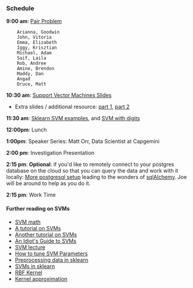 ### Schedule

**9:00 am**: [Pair Problem](class_eval_pair.md)

		Arianna, Goodwin
		John, Vitoria
		Emma, Elizabeth
		Iggy, Krisztian
		Michael, Adam
		Saif, Laila
		Rob, Andree
		Amine, Brendon
		Maddy, Dan
		Angad
		Druce, Matt

**10:30 am**: [Support Vector Machines Slides](Metis_SVM_AliceZhao.pptx)

* Extra slides / additional resource: [part 1](SVM_Part1.pdf), [part 2](SVM_Part2.pdf)

**11:30 am**: [Sklearn SVM examples](SVMs_with_scikit_learn.ipynb), and [SVM with digits](SVM_digits.ipynb)

**12:00pm**: Lunch

**1:00pm**: Speaker Series: Matt Orr, Data Scientist at Capgemini

**2:00 pm**: Investigation Presentation

**2:15 pm**: **Optional**: if you'd like to remotely connect to your postgres database on the cloud so that you can query the data and work with it locally: [More postgresql setup](Postgres_psycopg.md) leading to the wonders of [sqlAlchemy](psycopg_sqlAlchemy.ipynb). Joe will be around to help as you do it. 

**2:15 pm**: Work Time


#### Further reading on SVMs

 * [SVM math](http://www.csie.ntu.edu.tw/~cjlin/papers/libsvm.pdf)
 * [A tutorial on SVMs](http://research.microsoft.com/pubs/67119/svmtutorial.pdf)
 * [Another tutorial on SVMs](http://www.cs.columbia.edu/~kathy/cs4701/documents/jason_svm_tutorial.pdf)
 * [An Idiot's Guide to SVMs](http://www.cs.ucf.edu/courses/cap6412/fall2009/papers/Berwick2003.pdf)
 * [SVM lecture](http://www.slideshare.net/shaochuan/support-vector-machine-2449514)
 * [How to tune SVM Parameters](http://www.svms.org/parameters/)
 * [Preprocessing data in sklearn](http://scikit-learn.org/stable/modules/preprocessing.html)
 * [SVMs in sklearn](http://scikit-learn.org/stable/modules/svm.html)
 * [RBF Kernel](https://charlesmartin14.wordpress.com/2012/02/06/kernels_part_1/)
 * [Kernel approximation](http://scikit-learn.org/stable/modules/kernel_approximation.html)



